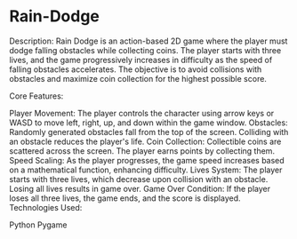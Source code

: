 # Rain-Dodge
Description:
Rain Dodge is an action-based 2D game where the player must dodge falling obstacles while collecting coins. The player starts with three lives, and the game progressively increases in difficulty as the speed of falling obstacles accelerates. The objective is to avoid collisions with obstacles and maximize coin collection for the highest possible score.

Core Features:

Player Movement: The player controls the character using arrow keys or WASD to move left, right, up, and down within the game window.
Obstacles: Randomly generated obstacles fall from the top of the screen. Colliding with an obstacle reduces the player's life.
Coin Collection: Collectible coins are scattered across the screen. The player earns points by collecting them.
Speed Scaling: As the player progresses, the game speed increases based on a mathematical function, enhancing difficulty.
Lives System: The player starts with three lives, which decrease upon collision with an obstacle. Losing all lives results in game over.
Game Over Condition: If the player loses all three lives, the game ends, and the score is displayed.
Technologies Used:

Python
Pygame
